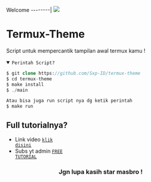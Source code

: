 Welcome
--------|
![](https://media.tenor.com/iVCiM9W7cvYAAAAd/welcome.gif)

# Termux-Theme
Script untuk mempercantik tampilan awal termux kamu !

<details open><summary><code>Perintah Script?</code></summary>

```php
$ git clone https://github.com/Sxp-ID/termux-theme
$ cd termux-theme
$ make install
$ ./main

Atau bisa juga run script nya dg ketik perintah
$ make run
```
</details>

## Full tutorialnya?
- Link video <code><a href="https://youtu.be/lxihgkoUs-c?si=c23fYfxFZdz-yxBv">klik disini</a></code>
- Subs yt admin <code><a href="https://youtube.com/@freetutorialofficial">FREE TUTORIAL</a></code>
<div align="center">

### Jgn lupa kasih star masbro !
</div>
